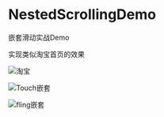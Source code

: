 # NestedScrollingDemo
嵌套滑动实战Demo

实现类似淘宝首页的效果

![淘宝](https://upload-images.jianshu.io/upload_images/1600158-31a646192d330ea8.gif?imageMogr2/auto-orient/strip)

![Touch嵌套](https://upload-images.jianshu.io/upload_images/1600158-c25228cf4f895949.gif?imageMogr2/auto-orient/strip)


![fling嵌套](https://upload-images.jianshu.io/upload_images/1600158-c0ecbd282408a725.gif?imageMogr2/auto-orient/strip)
